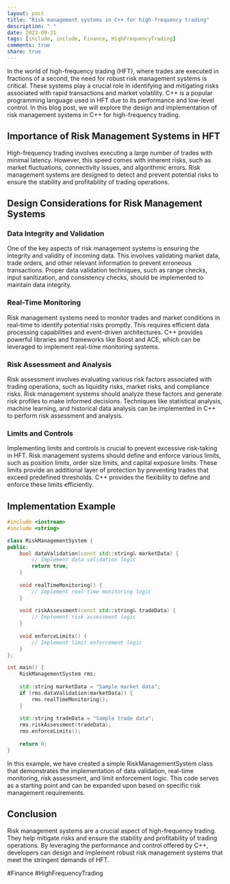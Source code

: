 ```yaml
---
layout: post
title: "Risk management systems in C++ for high-frequency trading"
description: " "
date: 2023-09-21
tags: [include, include, Finance, HighFrequencyTrading]
comments: true
share: true
---
```


In the world of high-frequency trading (HFT), where trades are executed in fractions of a second, the need for robust risk management systems is critical. These systems play a crucial role in identifying and mitigating risks associated with rapid transactions and market volatility. C++ is a popular programming language used in HFT due to its performance and low-level control. In this blog post, we will explore the design and implementation of risk management systems in C++ for high-frequency trading.

## Importance of Risk Management Systems in HFT

High-frequency trading involves executing a large number of trades with minimal latency. However, this speed comes with inherent risks, such as market fluctuations, connectivity issues, and algorithmic errors. Risk management systems are designed to detect and prevent potential risks to ensure the stability and profitability of trading operations.

## Design Considerations for Risk Management Systems

### Data Integrity and Validation

One of the key aspects of risk management systems is ensuring the integrity and validity of incoming data. This involves validating market data, trade orders, and other relevant information to prevent erroneous transactions. Proper data validation techniques, such as range checks, input sanitization, and consistency checks, should be implemented to maintain data integrity.

### Real-Time Monitoring

Risk management systems need to monitor trades and market conditions in real-time to identify potential risks promptly. This requires efficient data processing capabilities and event-driven architectures. C++ provides powerful libraries and frameworks like Boost and ACE, which can be leveraged to implement real-time monitoring systems.

### Risk Assessment and Analysis

Risk assessment involves evaluating various risk factors associated with trading operations, such as liquidity risks, market risks, and compliance risks. Risk management systems should analyze these factors and generate risk profiles to make informed decisions. Techniques like statistical analysis, machine learning, and historical data analysis can be implemented in C++ to perform risk assessment and analysis.

### Limits and Controls

Implementing limits and controls is crucial to prevent excessive risk-taking in HFT. Risk management systems should define and enforce various limits, such as position limits, order size limits, and capital exposure limits. These limits provide an additional layer of protection by preventing trades that exceed predefined thresholds. C++ provides the flexibility to define and enforce these limits efficiently.

## Implementation Example

```cpp
#include <iostream>
#include <string>

class RiskManagementSystem {
public:
    bool dataValidation(const std::string& marketData) {
        // Implement data validation logic
        return true;
    }
    
    void realTimeMonitoring() {
        // Implement real-time monitoring logic
    }
    
    void riskAssessment(const std::string& tradeData) {
        // Implement risk assessment logic
    }
    
    void enforceLimits() {
        // Implement limit enforcement logic
    }
};

int main() {
    RiskManagementSystem rms;
    
    std::string marketData = "Sample market data";
    if (rms.dataValidation(marketData)) {
        rms.realTimeMonitoring();
    }
    
    std::string tradeData = "Sample trade data";
    rms.riskAssessment(tradeData);
    rms.enforceLimits();
    
    return 0;
}
```

In this example, we have created a simple RiskManagementSystem class that demonstrates the implementation of data validation, real-time monitoring, risk assessment, and limit enforcement logic. This code serves as a starting point and can be expanded upon based on specific risk management requirements.

## Conclusion

Risk management systems are a crucial aspect of high-frequency trading. They help mitigate risks and ensure the stability and profitability of trading operations. By leveraging the performance and control offered by C++, developers can design and implement robust risk management systems that meet the stringent demands of HFT.

#Finance #HighFrequencyTrading